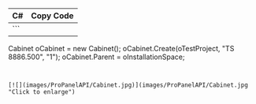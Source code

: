 ```

 
```

| C# | Copy Code |
| --- | --- |
| ```  Cabinet oCabinet = new Cabinet(); oCabinet.Create(oTestProject, "TS 8886.500", "1"); oCabinet.Parent = oInstallationSpace; ``` | |

```


```

[![](images/ProPanelAPI/Cabinet.jpg)](images/ProPanelAPI/Cabinet.jpg "Click to enlarge")